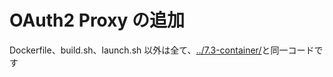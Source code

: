# OAuth2 Proxy の追加

Dockerfile、build.sh、launch.sh 以外は全て、[../7.3-container/](../7.3-container/)と同一コードです
